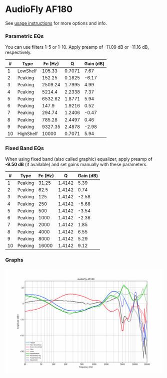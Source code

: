 # AudioFly AF180
See [usage instructions](https://github.com/jaakkopasanen/AutoEq#usage) for more options and info.

### Parametric EQs
You can use filters 1-5 or 1-10. Apply preamp of -11.09 dB or -11.16 dB, respectively.

|   # | Type      |   Fc (Hz) |      Q |   Gain (dB) |
|-----|-----------|-----------|--------|-------------|
|   1 | LowShelf  |    105.33 | 0.7071 |        7.67 |
|   2 | Peaking   |    152.25 | 0.1825 |       -6.17 |
|   3 | Peaking   |   2509.24 | 1.7995 |        4.99 |
|   4 | Peaking   |   5214.4  | 2.2338 |        7.37 |
|   5 | Peaking   |   6532.62 | 1.8771 |        5.94 |
|   6 | Peaking   |    147.9  | 1.9216 |        0.52 |
|   7 | Peaking   |    294.74 | 1.2406 |       -0.47 |
|   8 | Peaking   |    785.28 | 2.4497 |        0.46 |
|   9 | Peaking   |   9327.35 | 2.4878 |       -2.98 |
|  10 | HighShelf |  10000    | 0.7071 |        5.94 |

### Fixed Band EQs
When using fixed band (also called graphic) equalizer, apply preamp of **-9.50 dB** (if available) and set gains manually with these parameters.

|   # | Type    |   Fc (Hz) |      Q |   Gain (dB) |
|-----|---------|-----------|--------|-------------|
|   1 | Peaking |     31.25 | 1.4142 |        5.39 |
|   2 | Peaking |     62.5  | 1.4142 |        0.74 |
|   3 | Peaking |    125    | 1.4142 |       -2.58 |
|   4 | Peaking |    250    | 1.4142 |       -5.68 |
|   5 | Peaking |    500    | 1.4142 |       -3.54 |
|   6 | Peaking |   1000    | 1.4142 |       -2.36 |
|   7 | Peaking |   2000    | 1.4142 |        1.85 |
|   8 | Peaking |   4000    | 1.4142 |        6.55 |
|   9 | Peaking |   8000    | 1.4142 |        5.29 |
|  10 | Peaking |  16000    | 1.4142 |        9.12 |

### Graphs
![](./AudioFly%20AF180.png)
